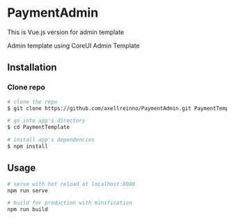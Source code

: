 # PaymentAdmin

This is Vue.js version for admin template

Admin template using CoreUI Admin Template

## Installation

### Clone repo

``` bash
# clone the repo
$ git clone https://github.com/axellreinno/PaymentAdmin.git PaymentTemplate

# go into app's directory
$ cd PaymentTemplate

# install app's dependencies
$ npm install
```

## Usage

``` bash
# serve with hot reload at localhost:8080
npm run serve

# build for production with minification
npm run build

```
